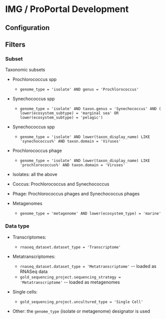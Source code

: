 # IMG / ProPortal Development #

## Configuration ##





## Filters ##


### Subset ###

Taxonomic subsets

* Prochlorococcus spp
  * `genome_type = 'isolate' AND genus = 'Prochlorococcus'`

* Synechococcus spp
  * `genome_type = 'isolate' AND taxon.genus = 'Synechococcus' AND ( lower(ecosystem_subtype) = 'marginal sea' OR lower(ecosystem_subtype) = 'pelagic')`

* Synechococcus spp
  * `genome_type = 'isolate' AND lower(taxon_display_name) LIKE 'synechococcus%' AND taxon.domain = 'Viruses'`

* Prochlorococcus phage
  * `genome_type = 'isolate' AND lower(taxon_display_name) LIKE 'prochlorococcus%' AND taxon.domain = 'Viruses'`

* Isolates: all the above

* Coccus: Prochlorococcus and Synechococcus

* Phage: Prochlorococcus phages and Synechococcus phages

* Metagenomes
  * `genome_type = 'metagenome' AND lower(ecosystem_type) = 'marine'`


### Data type ###

* Transcriptomes:

  * `rnaseq_dataset.dataset_type = 'Transcriptome'`

* Metatranscriptomes:

  * `rnaseq_dataset.dataset_type = 'Metatranscriptome'` -- loaded as RNASeq data
  * `gold_sequencing_project.sequencing_strategy = 'Metatranscriptome'` -- loaded as metagenomes

* Single cells:

  * `gold_sequencing_project.uncultured_type = 'Single Cell'`

* Other: the `genome_type` (isolate or metagenome) designator is used
